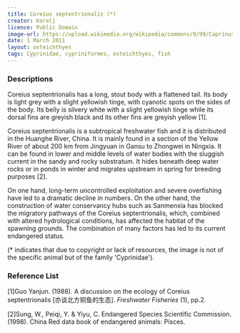 ```yaml
---
title: Coreius septentrionalis (*)
creator: Karelj
licence: Public Domain
image-url: https://upload.wikimedia.org/wikipedia/commons/9/99/Caprinus_carpio_Prague_Vltava_1.jpg
date: 1 March 2011
layout: osteichthyes
tags: Cyprinidae, cypriniformes, osteichthyes, fish
---
```

### Descriptions

Coreius septentrionalis has a long, stout body with a flattened tail. Its body is light grey with a slight yellowish tinge, with cyanotic spots on the sides of the body. Its belly is silvery white with a slight yellowish tinge while its dorsal fins are greyish black and its other fins are greyish yellow [1].

Coreius septentrionalis is a subtropical freshwater fish and it is distributed in the Huanghe River, China. It is mainly found in a section of the Yellow River of about 200 km from Jingyuan in Gansu to Zhongwei in Ningxia. It can be found in lower and middle levels of water bodies with the sluggish current in the sandy and rocky substratum. It hides beneath deep water rocks or in ponds in winter and migrates upstream in spring for breeding purposes [2].

On one hand, long-term uncontrolled exploitation and severe overfishing have led to a dramatic decline in numbers. On the other hand, the construction of water conservancy hubs such as Sanmenxia has blocked the migratory pathways of the Coreius septentrionalis, which, combined with altered hydrological conditions, has affected the habitat of the spawning grounds. The combination of many factors has led to its current endangered status.

(* indicates that due to copyright or lack of resources, the image is not of the specific animal but of the family 'Cyprinidae').


### Reference List
[1]Guo Yanjun. (1988). A discussion on the ecology of Coreius septentrionalis [亦谈北方铜鱼的生态]. _Freshwater Fisheries_ (1), pp.2.

[2]Sung, W., Peiqi, Y. & Yiyu, C. Endangered Species Scientific Commission. (1998). China Red data book of endangered animals: Pisces.  

